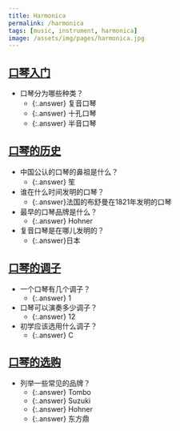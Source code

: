 ```yaml
---
title: Harmonica
permalink: /harmonica
tags: [music, instrument, harmonica]
image: /assets/img/pages/harmonica.jpg
---
```


## [口琴入门](http://www.xuekouqin.com/rumen/index.html)

* 口琴分为哪些种类？
  * {:.answer} 复音口琴
  * {:.answer} 十孔口琴
  * {:.answer} 半音口琴

## [口琴的历史](http://www.xuekouqin.com/rumen/lishi.html)

* 中国公认的口琴的鼻祖是什么？
  * {:.answer} 笙
* 谁在什么时间发明的口琴？
  * {:.answer}法国的布舒曼在1821年发明的口琴
* 最早的口琴品牌是什么？
  * {:.answer} Hohner
* 复音口琴是在哪儿发明的？
  * {:.answer}日本

## [口琴的调子](http://www.xuekouqin.com/rumen/diaozi.html)

* 一个口琴有几个调子？
  * {:.answer} 1
* 口琴可以演奏多少调子？
  * {:.answer} 12
* 初学应该选用什么调子？
  * {:.answer} C

## [口琴的选购](http://www.xuekouqin.com/rumen/xuan.html)

* 列举一些常见的品牌？
  * {:.answer} Tombo
  * {:.answer} Suzuki
  * {:.answer} Hohner
  * {:.answer} 东方鼎